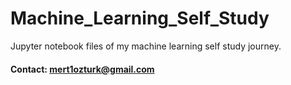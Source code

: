 # Machine_Learning_Self_Study
Jupyter notebook files of my machine learning self study journey.
#### Contact: mert1ozturk@gmail.com
